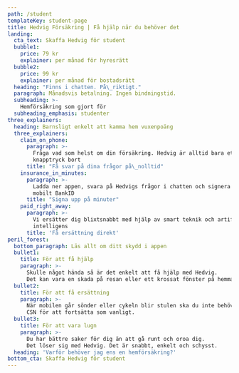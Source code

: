 ```yaml
---
path: /student
templateKey: student-page
title: Hedvig Försäkring | Få hjälp när du behöver det
landing:
  cta_text: Skaffa Hedvig för student
  bubble1:
    price: 79 kr
    explainer: per månad för hyresrätt
  bubble2:
    price: 99 kr
    explainer: per månad för bostadsrätt
  heading: "Finns i chatten. På\_riktigt."
  paragraph: Månadsvis betalning. Ingen bindningstid.
  subheading: >-
    Hemförsäkring som gjort för
  subheading_emphasis: studenter
three_explainers:
  heading: Barnsligt enkelt att kamma hem vuxenpoäng
  three_explainers:
    claim_on_phone:
      paragraph: >-
        Fråga vad som helst om din försäkring. Hedvig är alltid bara ett
        knapptryck bort
      title: "Få svar på dina frågor på\_nolltid"
    insurance_in_minutes:
      paragraph: >-
        Ladda ner appen, svara på Hedvigs frågor i chatten och signera med
        mobilt BankID
      title: "Signa upp på minuter"
    paid_right_away:
      paragraph: >-
        Vi ersätter dig blixtsnabbt med hjälp av smart teknik och artificiell
        intelligens
      title: 'Få ersättning direkt'
peril_forest:
  bottom_paragraph: Läs allt om ditt skydd i appen
  bullet1:
    title: För att få hjälp
    paragraph: >-
      Skulle något hända så är det enkelt att få hjälp med Hedvig.
      Det kan vara en skada på resan eller ett krossat fönster på hemmafesten.  
  bullet2:
    title: För att få ersättning
    paragraph: >-
      När mobilen går sönder eller cykeln blir stulen ska du inte behöva offra hela månadens
      CSN för att fortsätta som vanligt.
  bullet3:
    title: För att vara lugn
    paragraph: >-
      Du har bättre saker för dig än att gå runt och oroa dig.
      Det löser sig med Hedvig. Det är snabbt, enkelt och schysst. 
  heading: 'Varför behöver jag ens en hemförsäkring?'
bottom_cta: Skaffa Hedvig för student
---
```

